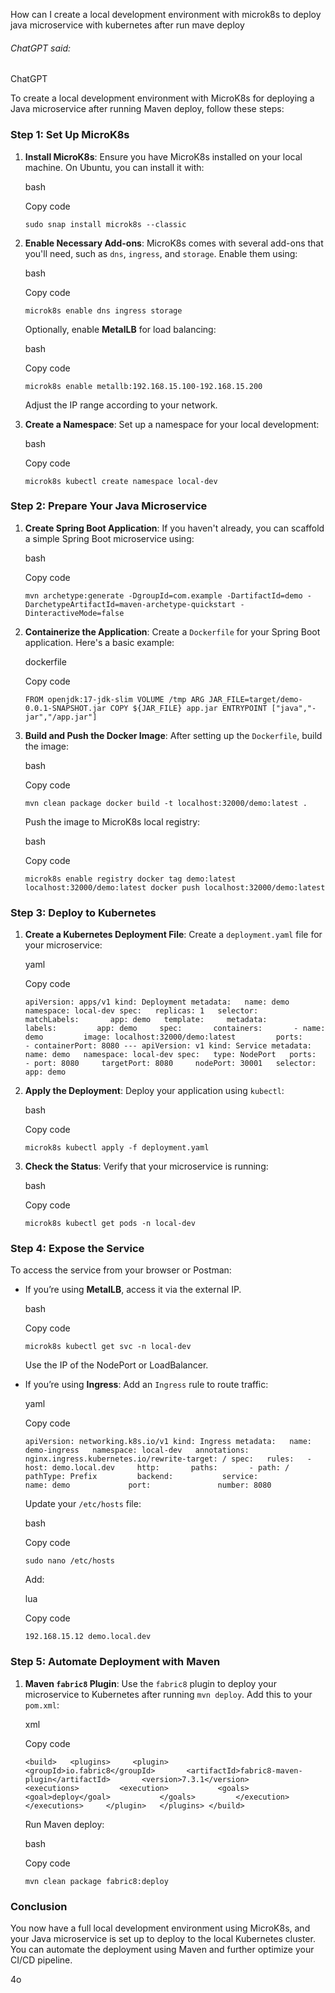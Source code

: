 How can I create a local development environment with microk8s to deploy java microservice with kubernetes after run mave deploy

###### ChatGPT said:

ChatGPT

To create a local development environment with MicroK8s for deploying a Java microservice after running Maven deploy, follow these steps:

### Step 1: Set Up MicroK8s

1. **Install MicroK8s**: Ensure you have MicroK8s installed on your local machine. On Ubuntu, you can install it with:
    
    bash
    
    Copy code
    
    `sudo snap install microk8s --classic`
    
2. **Enable Necessary Add-ons**: MicroK8s comes with several add-ons that you'll need, such as `dns`, `ingress`, and `storage`. Enable them using:
    
    bash
    
    Copy code
    
    `microk8s enable dns ingress storage`
    
    Optionally, enable **MetalLB** for load balancing:
    
    bash
    
    Copy code
    
    `microk8s enable metallb:192.168.15.100-192.168.15.200`
    
    Adjust the IP range according to your network.
    
3. **Create a Namespace**: Set up a namespace for your local development:
    
    bash
    
    Copy code
    
    `microk8s kubectl create namespace local-dev`
    

### Step 2: Prepare Your Java Microservice

1. **Create Spring Boot Application**: If you haven't already, you can scaffold a simple Spring Boot microservice using:
    
    bash
    
    Copy code
    
    `mvn archetype:generate -DgroupId=com.example -DartifactId=demo -DarchetypeArtifactId=maven-archetype-quickstart -DinteractiveMode=false`
    
2. **Containerize the Application**: Create a `Dockerfile` for your Spring Boot application. Here's a basic example:
    
    dockerfile
    
    Copy code
    
    `FROM openjdk:17-jdk-slim VOLUME /tmp ARG JAR_FILE=target/demo-0.0.1-SNAPSHOT.jar COPY ${JAR_FILE} app.jar ENTRYPOINT ["java","-jar","/app.jar"]`
    
3. **Build and Push the Docker Image**: After setting up the `Dockerfile`, build the image:
    
    bash
    
    Copy code
    
    `mvn clean package docker build -t localhost:32000/demo:latest .`
    
    Push the image to MicroK8s local registry:
    
    bash
    
    Copy code
    
    `microk8s enable registry docker tag demo:latest localhost:32000/demo:latest docker push localhost:32000/demo:latest`
    

### Step 3: Deploy to Kubernetes

1. **Create a Kubernetes Deployment File**: Create a `deployment.yaml` file for your microservice:
    
    yaml
    
    Copy code
    
    `apiVersion: apps/v1 kind: Deployment metadata:   name: demo   namespace: local-dev spec:   replicas: 1   selector:     matchLabels:       app: demo   template:     metadata:       labels:         app: demo     spec:       containers:       - name: demo         image: localhost:32000/demo:latest         ports:         - containerPort: 8080 --- apiVersion: v1 kind: Service metadata:   name: demo   namespace: local-dev spec:   type: NodePort   ports:   - port: 8080     targetPort: 8080     nodePort: 30001   selector:     app: demo`
    
2. **Apply the Deployment**: Deploy your application using `kubectl`:
    
    bash
    
    Copy code
    
    `microk8s kubectl apply -f deployment.yaml`
    
3. **Check the Status**: Verify that your microservice is running:
    
    bash
    
    Copy code
    
    `microk8s kubectl get pods -n local-dev`
    

### Step 4: Expose the Service

To access the service from your browser or Postman:

- If you’re using **MetalLB**, access it via the external IP.
    
    bash
    
    Copy code
    
    `microk8s kubectl get svc -n local-dev`
    
    Use the IP of the NodePort or LoadBalancer.
    
- If you’re using **Ingress**: Add an `Ingress` rule to route traffic:
    
    yaml
    
    Copy code
    
    `apiVersion: networking.k8s.io/v1 kind: Ingress metadata:   name: demo-ingress   namespace: local-dev   annotations:     nginx.ingress.kubernetes.io/rewrite-target: / spec:   rules:   - host: demo.local.dev     http:       paths:       - path: /         pathType: Prefix         backend:           service:             name: demo             port:               number: 8080`
    
    Update your `/etc/hosts` file:
    
    bash
    
    Copy code
    
    `sudo nano /etc/hosts`
    
    Add:
    
    lua
    
    Copy code
    
    `192.168.15.12 demo.local.dev`
    

### Step 5: Automate Deployment with Maven

1. **Maven `fabric8` Plugin**: Use the `fabric8` plugin to deploy your microservice to Kubernetes after running `mvn deploy`. Add this to your `pom.xml`:
    
    xml
    
    Copy code
    
    `<build>   <plugins>     <plugin>       <groupId>io.fabric8</groupId>       <artifactId>fabric8-maven-plugin</artifactId>       <version>7.3.1</version>       <executions>         <execution>           <goals>             <goal>deploy</goal>           </goals>         </execution>       </executions>     </plugin>   </plugins> </build>`
    
    Run Maven deploy:
    
    bash
    
    Copy code
    
    `mvn clean package fabric8:deploy`
    

### Conclusion

You now have a full local development environment using MicroK8s, and your Java microservice is set up to deploy to the local Kubernetes cluster. You can automate the deployment using Maven and further optimize your CI/CD pipeline.

4o